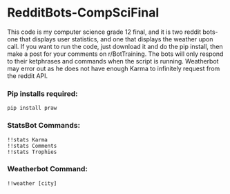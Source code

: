 # RedditBots-CompSciFinal
This code is my computer science grade 12 final, and it is two reddit bots- one that displays user statistics,
and one that displays the weather upon call.
If you want to run the code, just download it and do the pip install, then make a post for your comments on r/BotTraining. The bots will only respond to their ketphrases and commands when the script is running. Weatherbot may error out as he does not have enough Karma to infinitely request from the reddit API.

### Pip installs required:
```
pip install praw
```

### StatsBot Commands:
```
!!stats Karma
!!stats Comments
!!stats Trophies
```

### Weatherbot Command:
```
!!weather [city]
```
